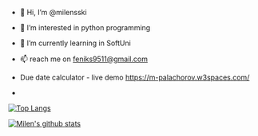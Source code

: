 - 👋 Hi, I’m @milensski
- 👀 I’m interested in python programming
- 🌱 I’m currently learning in SoftUni
- 📫 reach me on feniks9511@gmail.com


- Due date calculator - live demo https://m-palachorov.w3spaces.com/
- 
[![Top Langs](https://github-readme-stats.vercel.app/api/top-langs/?username=milensski&layout=compact)](https://github.com/milensski/milensski)


[![Milen's github stats](https://github-readme-stats.vercel.app/api?username=milensski)](https://github.com/milensski/milensski)


